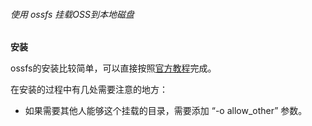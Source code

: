 ###### 使用 ossfs 挂载OSS到本地磁盘

**安装**

ossfs的安装比较简单，可以直接按照[官方教程](https://help.aliyun.com/document_detail/32196.html?spm=a2c4g.11186623.6.746.18fb3090D6hash)完成。

在安装的过程中有几处需要注意的地方：

- 如果需要其他人能够这个挂载的目录，需要添加 “-o allow\_other” 参数。
